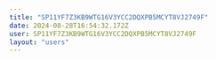 ```yaml
---
title: "SP11YF7Z3KB9WTG16V3YCC2DQXPB5MCYT8VJ2749F"
date: 2024-08-28T16:54:32.172Z
user: SP11YF7Z3KB9WTG16V3YCC2DQXPB5MCYT8VJ2749F
layout: "users"
---
```

    